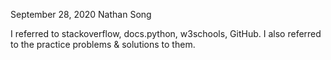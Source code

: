 September 28, 2020
Nathan Song

I referred to stackoverflow, docs.python, w3schools, GitHub. I also referred to the practice problems & solutions to them.
